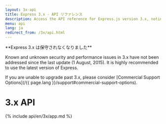 ```yaml
---
layout: 3x-api
title: Express 3.x - API リファレンス
description: Access the API reference for Express.js version 3.x, noting that this version is end-of-life and no longer maintained - includes details on modules and methods.
menu: api
lang: ja
redirect_from: /3x/api.html
---
```


<div id="api-doc" markdown="1">

  <div class="doc-box doc-warn" markdown="1">
  **Express 3.x は保守されなくなりました**

Known and unknown security and performance issues in 3.x have not been addressed since the last update (1 August, 2015). It is highly recommended to use the latest version of Express.

If you are unable to upgrade past 3.x, please consider [Commercial Support Options](/{{ page.lang }}/support#commercial-support-options).

  </div>

  <h1>3.x API</h1>

<a id='application' class='h2'></a>
{% include api/en/3x/app.md %}

</div>
